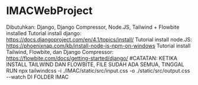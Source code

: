 # IMACWebProject
Dibutuhkan: Django, Django Compressor, Node.JS, Tailwind + Flowbite installed
Tutorial install django: https://docs.djangoproject.com/en/4.1/topics/install/
Tutorial install node.JS: https://phoenixnap.com/kb/install-node-js-npm-on-windows
Tutorial install Tailwind, Flowbite, dan Django Compressor: https://flowbite.com/docs/getting-started/django/
#CATATAN: KETIKA INSTALL TAILWIND DAN FLOWBITE, FILE SUDAH ADA SEMUA, TINGGAL RUN npx tailwindcss -i ./IMAC/static/src/input.css -o ./static/src/output.css --watch DI FOLDER IMAC
